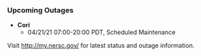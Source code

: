 ### Upcoming Outages 

- **Cori**
    - 04/21/21 07:00-20:00 PDT, Scheduled Maintenance

Visit <http://my.nersc.gov/> for latest status and outage information.
